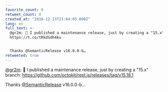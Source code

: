 ```yaml
---
favorite_count: 0
retweet_count: 0
created_at: "2018-12-13T21:04:05.000Z"
lang: en
full_text: >-
  @gr2m: 🤯 I published a maintenance release, just by creating a "15.x" branch:
  https://t.co/tRkdSdh4ku


  Thanks @SemanticRelease v16.0.0-b…
retweeted: true
---
```


[@gr2m](https://twitter.com/gr2m): 🤯 I published a maintenance release, just by
creating a "15.x" branch:
<https://github.com/octokit/rest.js/releases/tag/v15.18.1>

Thanks [@SemanticRelease](https://twitter.com/SemanticRelease) v16.0.0-b…

